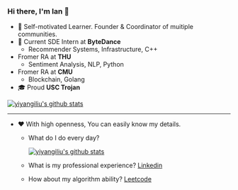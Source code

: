 ### Hi there, I'm Ian 👋

 - 📌 Self-motivated Learner. Founder & Coordinator of muitiple communities.
 - 👔 Current SDE Intern at **ByteDance**
   - Recommender Systems, Infrastructure, C++
 - Fromer RA at **THU**
   - Sentiment Analysis, NLP, Python
 - Fromer RA at **CMU**
   - Blockchain, Golang
 - 🎓 Proud **USC Trojan**
 
<a href="https://github.com/yiyangiliu">
  <img align="center" src="https://github-readme-stats.vercel.app/api?username=yiyangiliu&show_icons=true&include_all_commits=true" alt="yiyangiliu's github stats" />
</a>

----

 - ❤ With high openness, You can easily know my details.
   - What do I do every day? 

     [![yiyangiliu's github stats](https://github-readme-stats.vercel.app/api/pin/?username=yiyangiliu&repo=RescueTime-Record)](https://github.com/yiyangiliu/RescueTime-Record)
     
   - What is my professional experience? [Linkedin](https://www.linkedin.com/in/yiyangiliu)
   - How about my algorithm ability? [Leetcode](https://leetcode.com/yiyangiliu)

<!--
**yiyangiliu/yiyangiliu** is a ✨ _special_ ✨ repository because its `README.md` (this file) appears on your GitHub profile.

Here are some ideas to get you started:

- 🔭 I’m currently working on ...
- 🌱 I’m currently learning ...
- 👯 I’m looking to collaborate on ...
- 🤔 I’m looking for help with ...
- 💬 Ask me about ...
- 📫 How to reach me: ...
- 😄 Pronouns: ...
- ⚡ Fun fact: ...
-->
